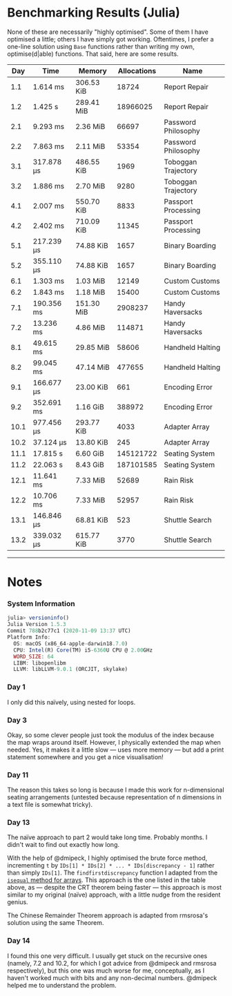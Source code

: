 # Benchmarking Results (Julia)

None of these are necessarily "highly optimised".  Some of them I have optimised a little; others I have simply got working.  Oftentimes, I prefer a one-line solution using `Base` functions rather than writing my own, optimise(d|able) functions.  That said, here are some results.

Day | Time | Memory | Allocations | Name
--- | --- | --- | --- | ---
1.1 | 1.614 ms | 306.53 KiB | 18724 | Report Repair
1.2 | 1.425 s | 289.41 MiB | 18966025 | Report Repair
2.1 | 9.293 ms | 2.36 MiB | 66697 | Password Philosophy
2.2 | 7.863 ms | 2.11 MiB | 53354 | Password Philosophy
3.1 | 317.878 μs | 486.55 KiB | 1969 | Toboggan Trajectory
3.2 | 1.886 ms | 2.70 MiB | 9280 | Toboggan Trajectory
4.1 | 2.007 ms | 550.70 KiB | 8833 | Passport Processing
4.2 | 2.402 ms | 710.09 KiB | 11345 | Passport Processing
5.1 | 217.239 μs | 74.88 KiB | 1657 | Binary Boarding
5.2 | 355.110 μs | 74.88 KiB | 1657 | Binary Boarding
6.1 | 1.303 ms | 1.03 MiB | 12149 | Custom Customs
6.2 | 1.843 ms | 1.18 MiB | 15400 | Custom Customs
7.1 | 190.356 ms | 151.30 MiB | 2908237 | Handy Haversacks
7.2 | 13.236 ms | 4.86 MiB | 114871 | Handy Haversacks
8.1 | 49.615 ms | 29.85 MiB | 58606 | Handheld Halting
8.2 | 99.045 ms | 47.14 MiB | 477655 | Handheld Halting
9.1 | 166.677 μs | 23.00 KiB | 661 | Encoding Error
9.2 | 352.691 ms | 1.16 GiB | 388972 | Encoding Error
10.1 | 977.456 μs | 293.77 KiB | 4033 | Adapter Array
10.2 | 37.124 μs | 13.80 KiB | 245 | Adapter Array
11.1 | 17.815 s | 6.60 GiB | 145121722 | Seating System
11.2 | 22.063 s | 8.43 GiB | 187101585 | Seating System
12.1 | 11.641 ms | 7.33 MiB | 52689 | Rain Risk
12.2 | 10.706 ms | 7.33 MiB | 52957 | Rain Risk
13.1 | 146.846 μs | 68.81 KiB | 523 | Shuttle Search
13.2 | 339.032 μs | 615.77 KiB | 3770 | Shuttle Search

---

# Notes

### System Information

```julia
julia> versioninfo()
Julia Version 1.5.3
Commit 788b2c77c1 (2020-11-09 13:37 UTC)
Platform Info:
  OS: macOS (x86_64-apple-darwin18.7.0)
  CPU: Intel(R) Core(TM) i5-6360U CPU @ 2.00GHz
  WORD_SIZE: 64
  LIBM: libopenlibm
  LLVM: libLLVM-9.0.1 (ORCJIT, skylake)
```

### Day 1

I only did this naïvely, using nested for loops.

### Day 3

Okay, so some clever people just took the modulus of the index because the map wraps around itself.  However, I physically extended the map when needed.  Yes, it makes it a little slow &mdash; uses more memory &mdash; but add a print statement somewhere and you get a nice visualisation!

### Day 11

The reason this takes so long is because I made this work for n-dimensional seating arrangements (untested because representation of n dimensions in a text file is somewhat tricky).

### Day 13

The naïve approach to part 2 would take long time.  Probably months.  I didn't wait to find out exactly how long.
<!-- ```julia
$ julia --threads=5 # 6 CPUs allocated to this task, with min 20G RAM

julia> @btime find_timestamp_brute_force(parse_input(datafile));

julia> versioninfo()
Julia Version 1.5.1
Commit 697e782ab8 (2020-08-25 20:08 UTC)
Platform Info:
  OS: Linux (x86_64-pc-linux-gnu)
  CPU: Intel(R) Xeon(R) CPU E5-2683 v4 @ 2.10GHz
  WORD_SIZE: 64
  LIBM: libopenlibm
  LLVM: libLLVM-9.0.1 (ORCJIT, broadwell)
``` -->

With the help of @dmipeck, I highly optimised the brute force method, incrementing `t` by `IDs[1] * IDs[2] * ... * IDs[discrepancy - 1]` rather than simply `IDs[1]`.  The `findfirstdiscrepancy` function I adapted from the [`isequal` method for arrays](https://github.com/JuliaLang/julia/blob/master/base/abstractarray.jl#L1950-L1961).  This approach is the one listed in the table above, as &mdash; despite the CRT theorem being faster &mdash; this approach is most similar to my original (naïve) approach, with a little nudge from the resident genius.

The Chinese Remainder Theorem approach is adapted from rmsrosa's solution using the same Theorem.

### Day 14

I found this one very difficult.  I usually get stuck on the recursive ones (namely, 7.2 and 10.2, for which I got advice from @dmipeck and rmsrosa respectively), but this one was much worse for me, conceptually, as I haven't worked much with bits and any non-decimal numbers.  @dmipeck helped me to understand the problem.
